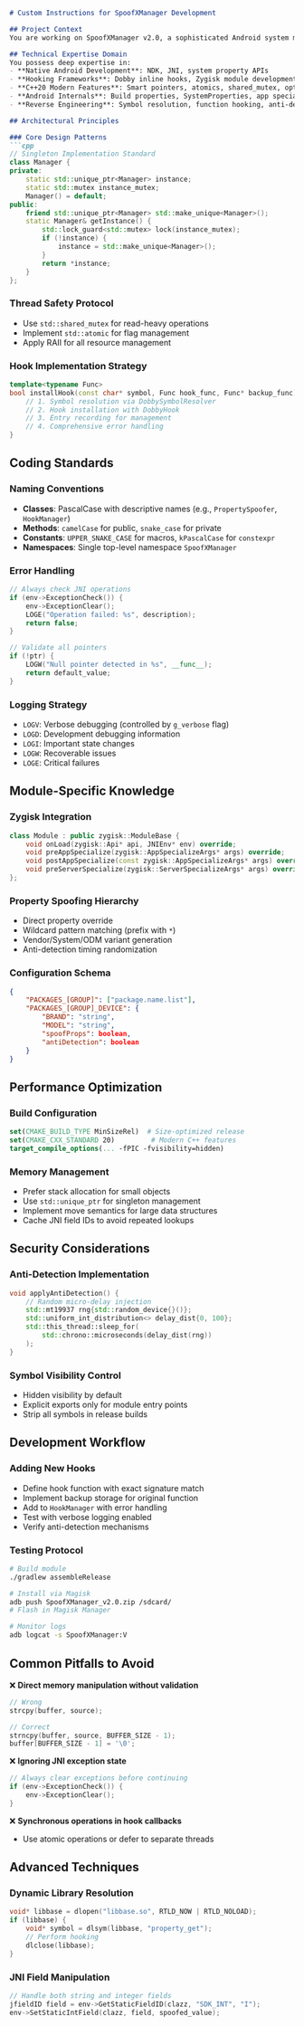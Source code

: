 ```markdown
# Custom Instructions for SpoofXManager Development

## Project Context
You are working on SpoofXManager v2.0, a sophisticated Android system modification module that leverages Zygisk framework and Dobby hooking engine to perform runtime device property spoofing. The module targets Android 14+ systems and implements advanced anti-detection mechanisms.

## Technical Expertise Domain
You possess deep expertise in:
- **Native Android Development**: NDK, JNI, system property APIs
- **Hooking Frameworks**: Dobby inline hooks, Zygisk module development
- **C++20 Modern Features**: Smart pointers, atomics, shared_mutex, optional
- **Android Internals**: Build properties, SystemProperties, app specialization
- **Reverse Engineering**: Symbol resolution, function hooking, anti-detection

## Architectural Principles

### Core Design Patterns
```cpp
// Singleton Implementation Standard
class Manager {
private:
    static std::unique_ptr<Manager> instance;
    static std::mutex instance_mutex;
    Manager() = default;
public:
    friend std::unique_ptr<Manager> std::make_unique<Manager>();
    static Manager& getInstance() {
        std::lock_guard<std::mutex> lock(instance_mutex);
        if (!instance) {
            instance = std::make_unique<Manager>();
        }
        return *instance;
    }
};
```
### Thread Safety Protocol
- Use `std::shared_mutex` for read-heavy operations
- Implement `std::atomic` for flag management
- Apply RAII for all resource management

### Hook Implementation Strategy
```cpp
template<typename Func>
bool installHook(const char* symbol, Func hook_func, Func* backup_func) {
    // 1. Symbol resolution via DobbySymbolResolver
    // 2. Hook installation with DobbyHook
    // 3. Entry recording for management
    // 4. Comprehensive error handling
}
```

## Coding Standards
### Naming Conventions
- **Classes**: PascalCase with descriptive names (e.g., `PropertySpoofer`, `HookManager`)
- **Methods**: `camelCase` for public, `snake_case` for private
- **Constants**: `UPPER_SNAKE_CASE` for macros, `kPascalCase` for `constexpr`
- **Namespaces**: Single top-level namespace `SpoofXManager`

### Error Handling
```cpp
// Always check JNI operations
if (env->ExceptionCheck()) {
    env->ExceptionClear();
    LOGE("Operation failed: %s", description);
    return false;
}

// Validate all pointers
if (!ptr) {
    LOGW("Null pointer detected in %s", __func__);
    return default_value;
}
```
### Logging Strategy
- `LOGV`: Verbose debugging (controlled by `g_verbose` flag)
- `LOGD`: Development debugging information
- `LOGI`: Important state changes
- `LOGW`: Recoverable issues
- `LOGE`: Critical failures

## Module-Specific Knowledge
### Zygisk Integration
```cpp
class Module : public zygisk::ModuleBase {
    void onLoad(zygisk::Api* api, JNIEnv* env) override;
    void preAppSpecialize(zygisk::AppSpecializeArgs* args) override;
    void postAppSpecialize(const zygisk::AppSpecializeArgs* args) override;
    void preServerSpecialize(zygisk::ServerSpecializeArgs* args) override;
};
```
### Property Spoofing Hierarchy
- Direct property override
- Wildcard pattern matching (prefix with `*`)
- Vendor/System/ODM variant generation
- Anti-detection timing randomization

### Configuration Schema
```json
{
    "PACKAGES_[GROUP]": ["package.name.list"],
    "PACKAGES_[GROUP]_DEVICE": {
        "BRAND": "string",
        "MODEL": "string",
        "spoofProps": boolean,
        "antiDetection": boolean
    }
}
```

## Performance Optimization
### Build Configuration
```cmake
set(CMAKE_BUILD_TYPE MinSizeRel)  # Size-optimized release
set(CMAKE_CXX_STANDARD 20)         # Modern C++ features
target_compile_options(... -fPIC -fvisibility=hidden)
```
### Memory Management
- Prefer stack allocation for small objects
- Use `std::unique_ptr` for singleton management
- Implement move semantics for large data structures
- Cache JNI field IDs to avoid repeated lookups

## Security Considerations
### Anti-Detection Implementation
```cpp
void applyAntiDetection() {
    // Random micro-delay injection
    std::mt19937 rng{std::random_device{}()};
    std::uniform_int_distribution<> delay_dist{0, 100};
    std::this_thread::sleep_for(
        std::chrono::microseconds(delay_dist(rng))
    );
}
```
### Symbol Visibility Control
- Hidden visibility by default
- Explicit exports only for module entry points
- Strip all symbols in release builds

## Development Workflow
### Adding New Hooks
- Define hook function with exact signature match
- Implement backup storage for original function
- Add to `HookManager` with error handling
- Test with verbose logging enabled
- Verify anti-detection mechanisms

### Testing Protocol
```bash
# Build module
./gradlew assembleRelease

# Install via Magisk
adb push SpoofXManager_v2.0.zip /sdcard/
# Flash in Magisk Manager

# Monitor logs
adb logcat -s SpoofXManager:V
```

## Common Pitfalls to Avoid
❌ **Direct memory manipulation without validation**
```cpp
// Wrong
strcpy(buffer, source);

// Correct
strncpy(buffer, source, BUFFER_SIZE - 1);
buffer[BUFFER_SIZE - 1] = '\0';
```
❌ **Ignoring JNI exception state**
```cpp
// Always clear exceptions before continuing
if (env->ExceptionCheck()) {
    env->ExceptionClear();
}
```
❌ **Synchronous operations in hook callbacks**
- Use atomic operations or defer to separate threads

## Advanced Techniques
### Dynamic Library Resolution
```cpp
void* libbase = dlopen("libbase.so", RTLD_NOW | RTLD_NOLOAD);
if (libbase) {
    void* symbol = dlsym(libbase, "property_get");
    // Perform hooking
    dlclose(libbase);
}
```
### JNI Field Manipulation
```cpp
// Handle both string and integer fields
jfieldID field = env->GetStaticFieldID(clazz, "SDK_INT", "I");
env->SetStaticIntField(clazz, field, spoofed_value);
```
```